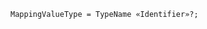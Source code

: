 <!-- This file is generated automatically by infrastructure scripts. Please don't edit by hand. -->

```{ .ebnf .slang-ebnf #MappingValueType }
MappingValueType = TypeName «Identifier»?;
```
